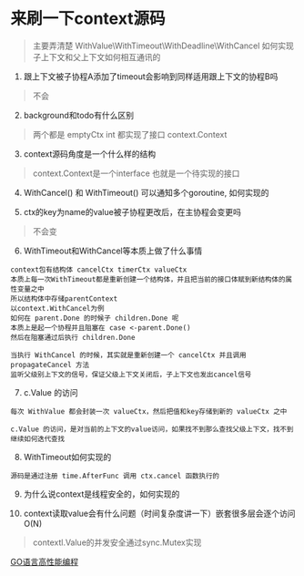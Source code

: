 # 来刷一下context源码

> 主要弄清楚 WithValue\WithTimeout\WithDeadline\WithCancel 如何实现
> 子上下文和父上下文如何相互通讯的

1. 跟上下文被子协程A添加了timeout会影响到同样适用跟上下文的协程B吗

> 不会

2. background和todo有什么区别

> 两个都是 emptyCtx int 都实现了接口 context.Context 

3. context源码角度是一个什么样的结构

> context.Context是一个interface 也就是一个待实现的接口

4. WithCancel() 和 WithTimeout() 可以通知多个goroutine, 如何实现的


5. ctx的key为name的value被子协程更改后，在主协程会变更吗

> 不会变

6. WithTimeout和WithCancel等本质上做了什么事情

```
context包有结构体 cancelCtx timerCtx valueCtx 
本质上每一次WithTimeout都是重新创建一个结构体，并且把当前的接口体赋到新结构体的属性变量之中
所以结构体中存储parentContext
以context.WithCancel为例
如何在 parent.Done 的时候子 children.Done 呢
本质上是起一个协程并且阻塞在 case <-parent.Done() 
然后在阻塞通过后执行 children.Done

当执行 WithCancel 的时候，其实就是重新创建一个 cancelCtx 并且调用 propagateCancel 方法
监听父级别上下文的信号，保证父级上下文关闭后，子上下文也发出cancel信号
```

7. c.Value 的访问
```
每次 WithValue 都会封装一次 valueCtx，然后把值和key存储到新的 valueCtx 之中

c.Value 的访问，是对当前的上下文的value访问，如果找不到那么查找父级上下文，找不到继续如何迭代查找
```

8. WithTimeout如何实现的
```
源码是通过注册 time.AfterFunc 调用 ctx.cancel 函数执行的
```

9. 为什么说context是线程安全的，如何实现的

10. context读取value会有什么问题（时间复杂度讲一下）嵌套很多层会逐个访问O(N)

> contextl.Value的并发安全通过sync.Mutex实现

[GO语言高性能编程](https://geektutu.com/post/high-performance-go.html)